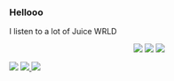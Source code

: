 ### Hellooo
I listen to a lot of Juice WRLD

<p align="center">
  <a href="https://discord.com/users/579634300824059919" target"blank_"><img src="https://img.shields.io/badge/discord%20-7289DA.svg?&style=for-the-badge&logo=discord&logoColor=white"></a>
  <a href="https://open.spotify.com/user/21c4asblzwfvyn63np4janhki" target"blank_"><img src="https://img.shields.io/badge/Spotify%20-1ed760.svg?&style=for-the-badge&logo=spotify&logoColor=white"></a>
  <a href="https://github.com/Elian0213" target"blank_"><img src="https://img.shields.io/badge/GitHub%20-191717.svg?&style=for-the-badge&logo=github&logoColor=white"></a>
</p>


<img src="https://github-readme-stats.vercel.app/api/top-langs/?username=Elian0213" />

<a href="https://github.com/Elian0213">
  <img src="https://komarev.com/ghpvc/?username=Elian0213&style=flat-square" />
</a>
<a href="https://github.com/Elian0213">
  <img src="https://img.shields.io/github/followers/Elian0213?style=social" />
</a>
